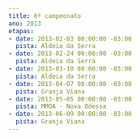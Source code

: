 ```yaml
---
title: 6º campeonato
ano: 2013
etapas:
- date: 2013-02-03 00:00:00 -03:00
  pista: Aldeia da Serra
- date: 2013-02-24 00:00:00 -03:00
  pista: Aldeia da Serra
- date: 2013-03-10 00:00:00 -03:00
  pista: Aldeia da Serra
- date: 2013-04-07 00:00:00 -03:00
  pista: Granja Viana
- date: 2013-05-05 00:00:00 -03:00
  pista: MMOA - Nova Odessa
- date: 2013-06-09 00:00:00 -03:00
  pista: Granja Viana
---
```

